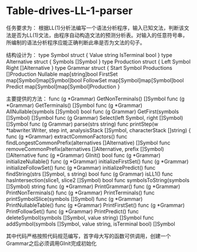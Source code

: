 # Table-drives-LL-1-parser

任务要求为：
根据LL(1)分析法编写一个语法分析程序，输入已知文法，判断该文法是否为LL(1)文法，由程序自动构造文法的预测分析表。对输入的任意符号串，所编制的语法分析程序应能正确判断此串是否为文法的句子。

结构设计为：
type Symbol struct {
	Value      string
	IsTerminal bool
}
type Alternative struct {
	Symbols []Symbol
}
type Production struct {
	Left  Symbol
	Right []Alternative
}
type Grammar struct {
	Start       Symbol
	Productions []Production
	Nullable    map[string]bool
	FirstSet    map[Symbol]map[Symbol]bool
	FollowSet   map[Symbol]map[Symbol]bool
	Predict     map[Symbol]map[Symbol]Production
}

主要提供的方法：
func (g *Grammar) GetNonTerminals() []Symbol
func (g *Grammar) GetTerminals() []Symbol
func (g *Grammar) AllNullable(symbols []Symbol) bool
func (g Grammar) GetFirst(symbols []Symbol) []Symbol
func (g Grammar) Select(left Symbol, right []Symbol) []Symbol
func (g Grammar) parse(strs string)
func printStep(w *tabwriter.Writer, step int, analysisStack []Symbol, characterStack []string) {
func (g *Grammar) extractCommonFactors()
func findLongestCommonPrefix(alternatives []Alternative) []Symbol
func removeCommonPrefix(alternatives []Alternative, prefix []Symbol) []Alternative
func (g *Grammar) GInit() bool 
func (g *Grammar) initializeNullable()
func (g *Grammar) initializeFirstSet()
func (g *Grammar) initializeFollowSet()
func (g *Grammar) initializePredict()
func findString(strs []Symbol, s string) bool
func (g Grammar) isLL1()
func hasIntersection(slice1, slice2 []Symbol) bool
func symbolsToString(symbols []Symbol) string
func (g *Grammar) PrintGrammar()
func (g *Grammar) PrintNonTerminals()
func (g *Grammar) PrintTerminals()
func printSymbolSlice(symbols []Symbol)
func (g *Grammar) PrintNullableTable()
func (g *Grammar) PrintFirstSet()
func (g *Grammar) PrintFollowSet() 
func (g *Grammar) PrintPredict()
func deleteSymbol(symbols []Symbol, value string) []Symbol
func addSymbol(symbols []Symbol, value string, isTerminal bool) []Symbol

其中代码严格按照代码规范编写，首字母大写的函数可供调用，创建一个Grammar之后必须调用GInit完成初始化




